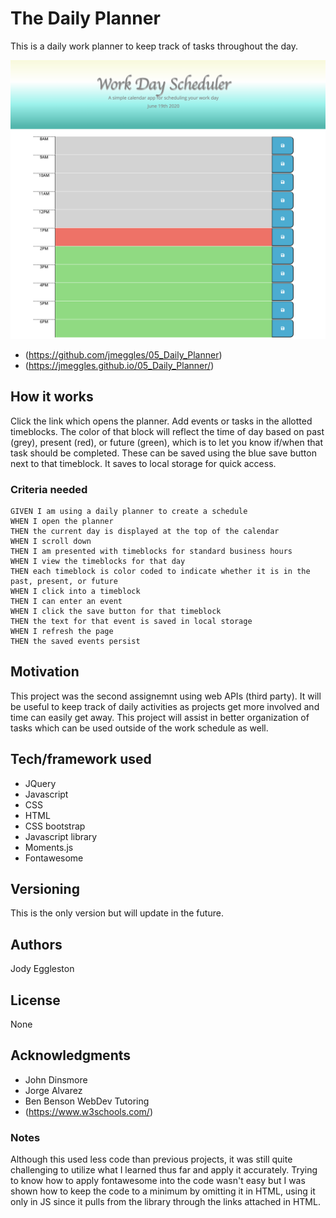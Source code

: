 # The Daily Planner
This is a daily work planner to keep track of tasks throughout the day.    

<img src="/Assets/images/screenshot1.png" width=600>

- (https://github.com/jmeggles/05_Daily_Planner)
- (https://jmeggles.github.io/05_Daily_Planner/)

## How it works
Click the link which opens the planner.  Add events or tasks in the allotted timeblocks. The color of that block will reflect the time of day based on past (grey), present (red), or future (green), which is to let you know if/when that task should be completed.   These can be saved using the blue save button next to that timeblock.  It saves to local storage for quick access.  

### Criteria needed
```
GIVEN I am using a daily planner to create a schedule
WHEN I open the planner
THEN the current day is displayed at the top of the calendar
WHEN I scroll down
THEN I am presented with timeblocks for standard business hours
WHEN I view the timeblocks for that day
THEN each timeblock is color coded to indicate whether it is in the past, present, or future
WHEN I click into a timeblock
THEN I can enter an event
WHEN I click the save button for that timeblock
THEN the text for that event is saved in local storage
WHEN I refresh the page
THEN the saved events persist
```

## Motivation
This project was the second assignemnt using web APIs (third party). It will be useful to keep track of daily activities as projects get more involved and time can easily get away.  This project will assist in better organization of tasks which can be used outside of the work schedule as well.

## Tech/framework used
- JQuery
- Javascript
- CSS
- HTML
- CSS bootstrap
- Javascript library
- Moments.js
- Fontawesome

## Versioning
This is the only version but will update in the future.

## Authors
Jody Eggleston

## License
None

## Acknowledgments
- John Dinsmore
- Jorge Alvarez
- Ben Benson WebDev Tutoring
- (https://www.w3schools.com/)




### Notes
Although this used less code than previous projects, it was still quite challenging to utilize what I learned thus far and apply it accurately.  Trying to know how to apply fontawesome into the code wasn't easy but I was shown how to keep the code to a minimum by omitting it in HTML, using it only in JS since it pulls from the library through the links attached in HTML.
